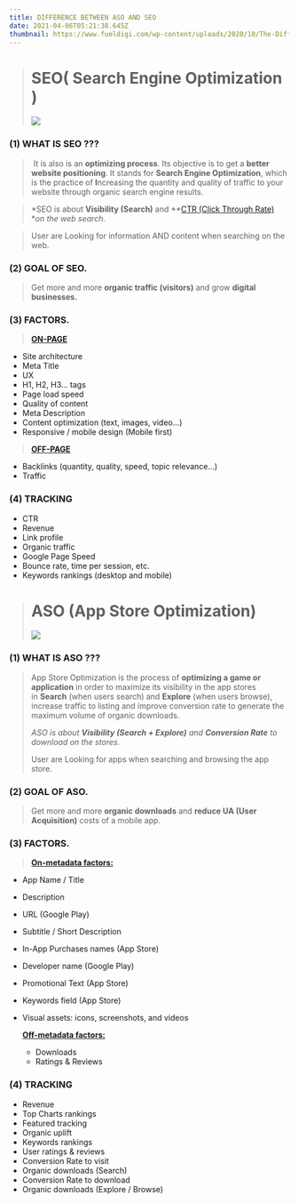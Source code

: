 ```yaml
---
title: DIFFERENCE BETWEEN ASO AND SEO
date: 2021-04-06T05:21:38.645Z
thumbnail: https://www.fueldigi.com/wp-content/uploads/2020/10/The-Difference-Between-SEO-Vs-ASO.jpg
---
```

> # **SEO( Search Engine Optimization )**
>
> ![](https://172yv5uzmfx1i8apy2vvn3vs-wpengine.netdna-ssl.com/wp-content/uploads/2019/04/what-is-seo-and-why-you-need-it-1200x565.png)

### **(1) WHAT IS SEO ???**

>  It is also is an **optimizing process**. Its objective is to get a **better website positioning**. It stands for **Search Engine Optimization**, which is the practice of **I**ncreasing the quantity and quality of traffic to your website through organic search engine results.

<!--StartFragment-->

> *SEO is about **Visibility (Search)** and **[CTR (Click Through Rate) ](https://www.google.com/search?q=CTR&rlz=1C1SQJL_enIN909IN909&oq=CTR&aqs=chrome..69i57j0i67l2j0i67i433l2j0i67j0i67i433j0i67j0i67i131i433l2.1753j1j7&sourceid=chrome&ie=UTF-8)**on the web search.*

<!--EndFragment-->

<!--StartFragment-->

> User are Looking for information AND content when searching on the web.

### **(2) GOAL OF SEO.**

> Get more and more **organic traffic (visitors)** and grow **digital businesses.**

### **(3) FACTORS.**

> **[   ON-PAGE   ](https://www.google.com/search?q=on+page+and+off+page+seo&rlz=1C1SQJL_enIN909IN909&sxsrf=ALeKk02rwNrKyZDXUQZbxRjbexL0g1SowQ%3A1617688254826&ei=vvZrYO32MZjM-QbHgavwCg&oq=on+page+and+off+page+seo&gs_lcp=Cgdnd3Mtd2l6EAMyAggAMgcIABCHAhAUMgIIADICCAAyAggAMgIIADICCAAyBAgAEB4yBggAEAUQHjIGCAAQBRAeOgcIIxCwAxAnOgcIABBHELADOgcIABCwAxBDOgQIIxAnOgUIABCRAjoGCAAQBxAeUMu2AVjT5QFgtucBaAJwAngAgAHKAogBrxeSAQcwLjguNC4ymAEAoAEBqgEHZ3dzLXdpesgBCsABAQ&sclient=gws-wiz&ved=0ahUKEwjtzaSu9ujvAhUYZt4KHcfACq4Q4dUDCA0&uact=5)**                                                           

* Site architecture
* Meta Title
* UX
* H1, H2, H3… tags
* Page load speed
* Quality of content
* Meta Description
* Content optimization (text, images, video…)
* Responsive / mobile design (Mobile first)

> **[OFF-PAGE](https://www.google.com/search?q=on+page+and+off+page+seo&rlz=1C1SQJL_enIN909IN909&sxsrf=ALeKk02rwNrKyZDXUQZbxRjbexL0g1SowQ%3A1617688254826&ei=vvZrYO32MZjM-QbHgavwCg&oq=on+page+and+off+page+seo&gs_lcp=Cgdnd3Mtd2l6EAMyAggAMgcIABCHAhAUMgIIADICCAAyAggAMgIIADICCAAyBAgAEB4yBggAEAUQHjIGCAAQBRAeOgcIIxCwAxAnOgcIABBHELADOgcIABCwAxBDOgQIIxAnOgUIABCRAjoGCAAQBxAeUMu2AVjT5QFgtucBaAJwAngAgAHKAogBrxeSAQcwLjguNC4ymAEAoAEBqgEHZ3dzLXdpesgBCsABAQ&sclient=gws-wiz&ved=0ahUKEwjtzaSu9ujvAhUYZt4KHcfACq4Q4dUDCA0&uact=5)**

* Backlinks (quantity, quality, speed, topic relevance…)
* Traffic

### **(4) TRACKING**

<!--StartFragment-->

* CTR
* Revenue
* Link profile
* Organic traffic
* Google Page Speed
* Bounce rate, time per session, etc.
* Keywords rankings (desktop and mobile)

<!--EndFragment-->

> # **ASO (App Store Optimization)** 
>
> ![](https://www.w3era.com/wp-content/uploads/2020/11/aso-png-8.png)

### **(1) WHAT IS ASO ???**

>
>
> App Store Optimization is the process of **optimizing a game or application** in order to maximize its visibility in the app stores in **Search** (when users search) and **Explore** (when users browse), increase traffic to listing and improve conversion rate to generate the maximum volume of organic downloads.
>
> *ASO is about **Visibility (Search + Explore)** and **Conversion Rate** to download on the stores.*
>
> User are Looking for apps when searching and browsing the app store.

### **(2) GOAL OF ASO.**

> Get more and more  **organic downloads** and **reduce UA (User Acquisition)** costs of a mobile app.

### **(3) FACTORS.**

> **[On-metadata factors:](https://www.google.com/search?q=on+page+and+off+page+aso&rlz=1C1SQJL_enIN909IN909&sxsrf=ALeKk01kC7WLPkQpkcV-ixQVV8efNZOaeA%3A1617688285838&ei=3fZrYN3fMsnr-QbwtoTACA&oq=on+page+and+off+page+aso&gs_lcp=Cgdnd3Mtd2l6EAMyBwgjELACECcyBAgAEA0yBAgAEA0yBAgAEA0yBAgAEA0yBAgAEA0yBggAEA0QHjIICAAQCBANEB46BwgAEEcQsAM6BwgAELADEEM6BAgjECc6BwgAEIcCEBQ6AggAOggIIRAWEB0QHlDLowJYsLECYPSzAmgCcAJ4AIAB2gGIAf4MkgEFMC4xLjeYAQCgAQGqAQdnd3Mtd2l6yAEKwAEB&sclient=gws-wiz&ved=0ahUKEwidwom99ujvAhXJdd4KHXAbAYgQ4dUDCA0&uact=5)**

* App Name / Title
* Description
* URL (Google Play)
* Subtitle / Short Description
* In-App Purchases names (App Store)
* Developer name (Google Play)
* Promotional Text (App Store)
* Keywords field (App Store)
* Visual assets: icons, screenshots, and videos

  **[Off-metadata factors:](https://www.google.com/search?q=on+page+and+off+page+aso&rlz=1C1SQJL_enIN909IN909&sxsrf=ALeKk01kC7WLPkQpkcV-ixQVV8efNZOaeA%3A1617688285838&ei=3fZrYN3fMsnr-QbwtoTACA&oq=on+page+and+off+page+aso&gs_lcp=Cgdnd3Mtd2l6EAMyBwgjELACECcyBAgAEA0yBAgAEA0yBAgAEA0yBAgAEA0yBAgAEA0yBggAEA0QHjIICAAQCBANEB46BwgAEEcQsAM6BwgAELADEEM6BAgjECc6BwgAEIcCEBQ6AggAOggIIRAWEB0QHlDLowJYsLECYPSzAmgCcAJ4AIAB2gGIAf4MkgEFMC4xLjeYAQCgAQGqAQdnd3Mtd2l6yAEKwAEB&sclient=gws-wiz&ved=0ahUKEwidwom99ujvAhXJdd4KHXAbAYgQ4dUDCA0&uact=5)**

  * Downloads
  * Ratings & Reviews

### **(4) TRACKING**

<!--StartFragment-->

* Revenue
* Top Charts rankings
* Featured tracking
* Organic uplift
* Keywords rankings
* User ratings & reviews
* Conversion Rate to visit
* Organic downloads (Search)
* Conversion Rate to download
* Organic downloads (Explore / Browse)

<!--EndFragment-->